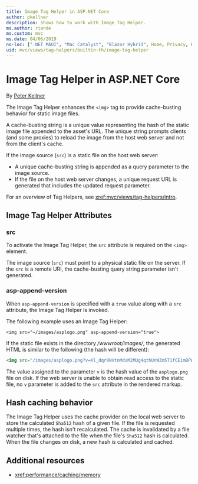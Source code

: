 ```yaml
---
title: Image Tag Helper in ASP.NET Core
author: pkellner
description: Shows how to work with Image Tag Helper.
ms.author: riande
ms.custom: mvc
ms.date: 04/06/2019
no-loc: [".NET MAUI", "Mac Catalyst", "Blazor Hybrid", Home, Privacy, Kestrel, appsettings.json, "ASP.NET Core Identity", cookie, Cookie, Blazor, "Blazor Server", "Blazor WebAssembly", "Identity", "Let's Encrypt", Razor, SignalR]
uid: mvc/views/tag-helpers/builtin-th/image-tag-helper
---
```

# Image Tag Helper in ASP.NET Core

By [Peter Kellner](https://peterkellner.net)

The Image Tag Helper enhances the `<img>` tag to provide cache-busting behavior for static image files.

A cache-busting string is a unique value representing the hash of the static image file appended to the asset's URL. The unique string prompts clients (and some proxies) to reload the image from the host web server and not from the client's cache.

If the image source (`src`) is a static file on the host web server:

* A unique cache-busting string is appended as a query parameter to the image source.
* If the file on the host web server changes, a unique request URL is generated that includes the updated request parameter.

For an overview of Tag Helpers, see <xref:mvc/views/tag-helpers/intro>.

## Image Tag Helper Attributes

### src

To activate the Image Tag Helper, the `src` attribute is required on the `<img>` element.

The image source (`src`) must point to a physical static file on the server. If the `src` is a remote URI, the cache-busting query string parameter isn't generated.

### asp-append-version

When `asp-append-version` is specified with a `true` value along with a `src` attribute, the Image Tag Helper is invoked.

The following example uses an Image Tag Helper:

```cshtml
<img src="~/images/asplogo.png" asp-append-version="true">
```

If the static file exists in the directory */wwwroot/images/*, the generated HTML is similar to the following (the hash will be different):

```html
<img src="/images/asplogo.png?v=Kl_dqr9NVtnMdsM2MUg4qthUnWZm5T1fCEimBPWDNgM">
```

The value assigned to the parameter `v` is the hash value of the `asplogo.png` file on disk. If the web server is unable to obtain read access to the static file, no `v` parameter is added to the `src` attribute in the rendered markup.

## Hash caching behavior

The Image Tag Helper uses the cache provider on the local web server to store the calculated `Sha512` hash of a given file. If the file is requested multiple times, the hash isn't recalculated. The cache is invalidated by a file watcher that's attached to the file when the file's `Sha512` hash is calculated. When the file changes on disk, a new hash is calculated and cached.

## Additional resources

* <xref:performance/caching/memory>
